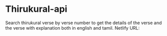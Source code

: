 # Thirukural-api
Search thirukural verse by verse number to get the details of the verse and the verse with explanation both in english and tamil.
Netlify URL:

